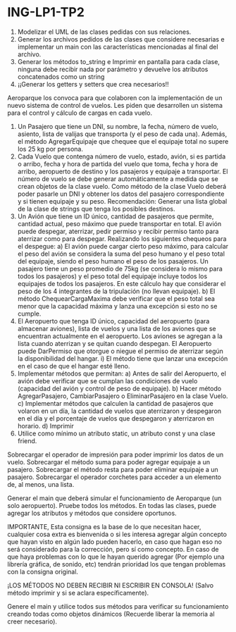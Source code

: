 # ING-LP1-TP2

1. Modelizar el UML de las clases pedidas con sus relaciones.
2. Generar los archivos pedidos de las clases que considere necesarias e implementar
un main con las características mencionadas al final del archivo.
3. Generar los métodos to_string e Imprimir en pantalla para cada clase, ninguna debe
recibir nada por parámetro y devuelve los atributos concatenados como un string
4. ¡¡Generar los getters y setters que crea necesarios!!

Aeroparque los convoca para que colaboren con la implementación de un nuevo sistema de
control de vuelos. Les piden que desarrollen un sistema para el control y cálculo de cargas
en cada vuelo.

1) Un Pasajero que tiene un DNI, su nombre, la fecha, número de vuelo, asiento, lista
de valijas que transporta (y el peso de cada una). Además, el método
AgregarEquipaje que chequee que el equipaje total no supere los 25 kg por persona.
2) Cada Vuelo que contenga número de vuelo, estado, avión, si es partida o arribo,
fecha y hora de partida del vuelo que toma, fecha y hora de arribo, aeropuerto de
destino y los pasajeros y equipaje a transportar. El número de vuelo se debe generar
automáticamente a medida que se crean objetos de la clase vuelo. Como método de
la clase Vuelo deberá poder pasarle un DNI y obtener los datos del pasajero
correspondiente y si tienen equipaje y su peso.
Recomendación: Generar una lista global de la clase de strings que tenga los
posibles destinos.
3) Un Avión que tiene un ID único, cantidad de pasajeros que permite, cantidad actual,
peso máximo que puede transportar en total. El avión puede despegar, aterrizar,
pedir permiso y recibir permiso tanto para aterrizar como para despegar. Realizando
los siguientes chequeos para el despegue:
a) El avión puede cargar cierto peso máximo, para calcular el peso del avión se
considera la suma del peso humano y el peso total del equipaje, siendo el
peso humano el peso de los pasajeros. Un pasajero tiene un peso promedio
de 75kg (se considera lo mismo para todos los pasajeros) y el peso total del
equipaje incluye todos los equipajes de todos los pasajeros. En este cálculo
hay que considerar el peso de los 4 integrantes de la tripulación (no llevan
equipaje).
b) El método ChequearCargaMaxima debe verificar que el peso total sea menor
que la capacidad máxima y lanza una excepción si esto no se cumple.
4) El Aeropuerto que tenga ID único, capacidad del aeropuerto (para almacenar
aviones), lista de vuelos y una lista de los aviones que se encuentran actualmente
en el aeropuerto. Los aviones se agregan a la lista cuando aterrizan y se quitan
cuando despegan. El Aeropuerto puede DarPermiso que otorgue o niegue el
permiso de aterrizar según la disponibilidad del hangar.
i) El método tiene que lanzar una excepción en el caso de que el
hangar esté lleno.
5) Implementar métodos que permitan:
a) Antes de salir del Aeropuerto, el avión debe verificar que se cumplan las
condiciones de vuelo (capacidad del avión y control de peso de equipaje).
b) Hacer método AgregarPasajero, CambiarPasajero o EliminarPasajero en la
clase Vuelo.
c) Implementar métodos que calculen la cantidad de pasajeros que volaron en
un día, la cantidad de vuelos que aterrizaron y despegaron en el día y el
porcentaje de vuelos que despegaron y aterrizaron en horario.
d) Imprimir
6) Utilice como mínimo un atributo static, un atributo const y una clase friend.

Sobrecargar el operador de impresión para poder imprimir los datos de un vuelo.
Sobrecargar el método suma para poder agregar equipaje a un pasajero.
Sobrecargar el método resta para poder eliminar equipaje a un pasajero.
Sobrecargar el operador corchetes para acceder a un elemento de, al menos, una lista.

Generar el main que deberá simular el funcionamiento de Aeroparque (un solo aeropuerto).
Pruebe todos los métodos. En todas las clases, puede agregar los atributos y métodos que
considere oportunos.

IMPORTANTE, Esta consigna es la base de lo que necesitan hacer, cualquier cosa extra es
bienvenida o si les interesa agregar algún concepto que hayan visto en algún lado pueden
hacerlo, en caso que hagan eso no será considerado para la corrección, pero sí como
concepto. En caso de que haya problemas con lo que le hayan querido agregar (Por
ejemplo una librería gráfica, de sonido, etc) tendrán prioridad los que tengan problemas con
la consigna original.

¡LOS MÉTODOS NO DEBEN RECIBIR NI ESCRIBIR EN CONSOLA! (Salvo método
imprimir y si se aclara específicamente).

Genere el main y utilice todos sus métodos para verificar su funcionamiento creando
todas como objetos dinámicos (Recuerde liberar la memoria al creer necesario).
